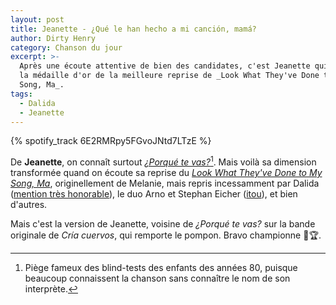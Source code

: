 ```yaml
---
layout: post
title: Jeanette - ¿Qué le han hecho a mi canción, mamá?
author: Dirty Henry
category: Chanson du jour
excerpt: >-
  Après une écoute attentive de bien des candidates, c'est Jeanette qui remporte
  la médaille d'or de la meilleure reprise de _Look What They've Done to My
  Song, Ma_.
tags:
  - Dalida
  - Jeanette
---
```


{% spotify_track 6E2RMRpy5FGvoJNtd7LTzE %}

De **Jeanette**, on connaît surtout [_¿Porqué te vas?_][1][^1]. Mais voilà sa
dimension transformée quand on écoute sa reprise du [_Look What They've Done to
My Song, Ma_][3], originellement de Melanie, mais repris incessamment par Dalida
([mention très honorable][2]), le duo Arno et Stephan Eicher ([itou][4]), et
bien d'autres.

Mais c'est la version de Jeanette, voisine de _¿Porqué te vas?_ sur la bande
originale de _Cría cuervos_, qui remporte le pompon. Bravo championne 🥇🏆.

[1]:
  https://open.spotify.com/track/11rsK9GDZ9UdWsxtDqnMmN?si=GUqyj0x7QUasrceOFU_4pQ
[2]:
  https://open.spotify.com/track/5JVCigVOa4CtjZcHvXMsfG?si=FHiqJ4rsQXCExQBKrvrgNw
[3]: https://fr.wikipedia.org/wiki/What_Have_They_Done_to_My_Song,_Ma
[4]: https://youtu.be/17BoibDTKxk

[^1]:
    Piège fameux des blind-tests des enfants des années 80, puisque beaucoup
    connaissent la chanson sans connaître le nom de son interprète.
